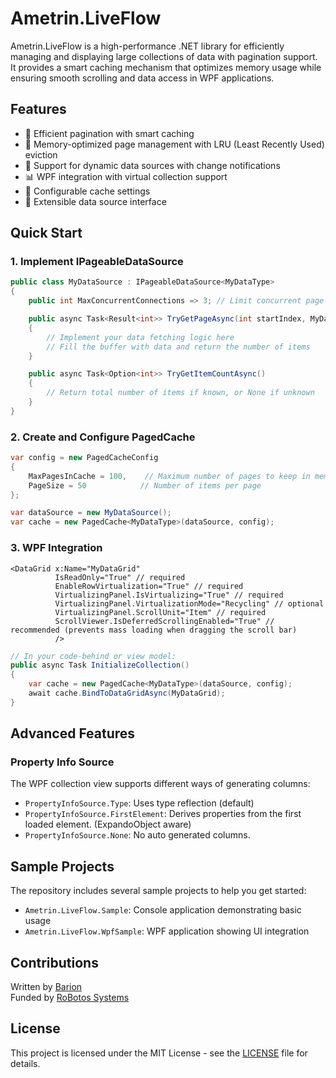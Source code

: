 # Ametrin.LiveFlow

Ametrin.LiveFlow is a high-performance .NET library for efficiently managing and displaying large collections of data with pagination support. It provides a smart caching mechanism that optimizes memory usage while ensuring smooth scrolling and data access in WPF applications.

## Features

- 🚀 Efficient pagination with smart caching
- 💾 Memory-optimized page management with LRU (Least Recently Used) eviction
- 🔄 Support for dynamic data sources with change notifications
- 📊 WPF integration with virtual collection support
- 🎯 Configurable cache settings
- 🔧 Extensible data source interface


## Quick Start

### 1. Implement IPageableDataSource

```csharp
public class MyDataSource : IPageableDataSource<MyDataType>
{
    public int MaxConcurrentConnections => 3; // Limit concurrent page requests

    public async Task<Result<int>> TryGetPageAsync(int startIndex, MyDataType[] buffer)
    {
        // Implement your data fetching logic here
        // Fill the buffer with data and return the number of items
    }

    public async Task<Option<int>> TryGetItemCountAsync()
    {
        // Return total number of items if known, or None if unknown
    }
}
```

### 2. Create and Configure PagedCache

```csharp
var config = new PagedCacheConfig
{
    MaxPagesInCache = 100,    // Maximum number of pages to keep in memory
    PageSize = 50            // Number of items per page
};

var dataSource = new MyDataSource();
var cache = new PagedCache<MyDataType>(dataSource, config);
```

### 3. WPF Integration

```xaml
<DataGrid x:Name="MyDataGrid"
          IsReadOnly="True" // required
          EnableRowVirtualization="True" // required
          VirtualizingPanel.IsVirtualizing="True" // required
          VirtualizingPanel.VirtualizationMode="Recycling" // optional 
          VirtualizingPanel.ScrollUnit="Item" // required
          ScrollViewer.IsDeferredScrollingEnabled="True" // recommended (prevents mass loading when dragging the scroll bar)
          />
```

```csharp
// In your code-behind or view model:
public async Task InitializeCollection()
{
    var cache = new PagedCache<MyDataType>(dataSource, config);
    await cache.BindToDataGridAsync(MyDataGrid);
}
```

## Advanced Features

### Property Info Source

The WPF collection view supports different ways of generating columns:

- `PropertyInfoSource.Type`: Uses type reflection (default)
- `PropertyInfoSource.FirstElement`: Derives properties from the first loaded element. (ExpandoObject aware)
- `PropertyInfoSource.None`: No auto generated columns.


## Sample Projects

The repository includes several sample projects to help you get started:

- `Ametrin.LiveFlow.Sample`: Console application demonstrating basic usage
- `Ametrin.LiveFlow.WpfSample`: WPF application showing UI integration

## Contributions

Written by [Barion](https://github.com/BarionLP)  
Funded by [RoBotos Systems](https://github.com/RoBotos-Systems)

## License

This project is licensed under the MIT License - see the [LICENSE](LICENSE) file for details.